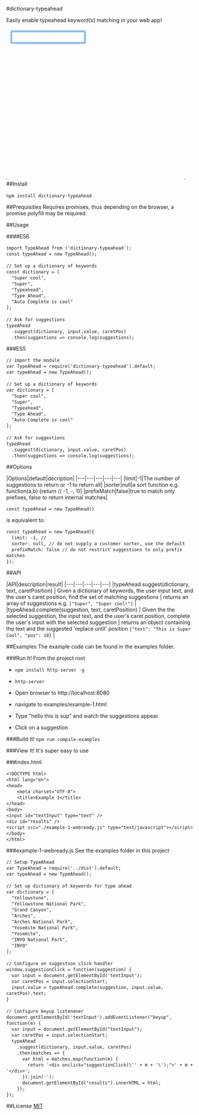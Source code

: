 #dictionary-typeahead

Easily enable typeahead keyword(s) matching in your web app!

![](https://raw.githubusercontent.com/cdimascio/dictionary-typeahead/master/examples/example-1.gif)
##Install

`npm install dictionary-typeahead`

##Prequisities
Requires promises, thus depending on the browser, a promise polyfill may be required.

##Usage

####ES6

```
import TypeAhead from ('dictionary-typeahead');
const typeAhead = new TypeAhead();

// Set up a dictionary of keywords
const dictionary = [
  "Super cool",
  "Super",
  "Typeahead",
  "Type Ahead",
  "Auto Complete is cool"
];

// Ask for suggestions
typeAhead
  .suggest(dictionary, input.value, caretPos)
  .then(suggestions => console.log(suggestions);
```

###ES5

```
// import the module
var TypeAhead = require('dictionary-typeahead').default;
var typeAhead = new TypeAhead();

// Set up a dictionary of keywords
var dictionary = [
  "Super cool",
  "Super",
  "Typeahead",
  "Type Ahead",
  "Auto Complete is cool"
];

// Ask for suggestions
typeAhead
  .suggest(dictionary, input.value, caretPos)
  .then(suggestions => console.log(suggestions);
```

##Options
 
|Options|default|decription| 
|---|---|---|---|---|
|limit|-1|The number of suggestions to return or -1 to return all|
|sorter|null|a sort function e.g. function(a,b) {return // -1, -, 1}|
|prefixMatch|false|true to match only prefixes, false to return internal matches|
```
const typeAhead = new TypeAhead()
```

is equivalent to:

```
const typeAhead = new TypeAhead({
  limit: -1, // 
  sorter: null, // do not supply a customer sorter, use the default
  prefixMatch: false // do not restrict suggestions to only prefix matches
});
```

##API

|API|description|result| 
|---|---|---|---|---|
|typeAhead.suggest(dictionary, text, caretPosition)   | Given a dictionary of keywords, the user input text, and the user's caret position, find the set of matching suggestions |  returns an array of suggestions e.g. `["Super", "Super cool!"]` |
|typeAhead.complete(suggestion, text, caretPosition)  |  Given the the selected suggestion, the input text, and the user's caret position, complete the user's input with the selected suggestion | returns an object containing the text and the suggested 'replace until' position `{"text": "This is Super Cool", "pos": 18}` |
 
##Examples
The example code can be found in the examples folder.

###Run It!
From the project root

- `npm install http-server -g`

- `http-server`

- Open browser to http://localhost:8080

- navigate to examples/example-1.html

- Type "hello this is sup" and watch the suggestions appear. 

- Click on a suggestion

###Build It!
`npm run compile-examples`

###View It!
It's super easy to use

###index.html
```
<!DOCTYPE html>
<html lang="en">
<head>
    <meta charset="UTF-8">
    <title>Example 1</title>
</head>
<body>
<input id="textInput" type="text" />
<div id="results" />
<script src="./example-1-webready.js" type="text/javascript"></script>
</body>
</html>
```

###example-1-webready.js
See the examples folder in this project

```
// Setup TypeAhead
var TypeAhead = require('../dist').default;
var typeAhead = new TypeAhead();

// Set up dictionary of keywords for type ahead
var dictionary = [
  "Yellowstone",
  "Yellowstone National Park",
  "Grand Canyon",
  "Arches",
  "Arches National Park",
  "Yosemite National Park",
  "Yosemite",
  "INYO National Park",
  "INYO"
];

// Configure on suggestion click handler
window.suggestionClick = function(suggestion) {
  var input = document.getElementById('textInput');
  var caretPos = input.selectionStart;
  input.value = typeAhead.complete(suggestion, input.value, caretPos).text;
}

// Configure keyup listenener
document.getElementById('textInput').addEventListener("keyup", function(e) {
  var input = document.getElementById("textInput");
  var caretPos = input.selectionStart;
  typeAhead
    .suggest(dictionary, input.value, caretPos)
    .then(matches => {
      var html = matches.map(function(m) {
        return '<div onclick="suggestionClick(\'' + m + '\');">' + m + '</div>';
      }).join('');
      document.getElementById("results").innerHTML = html;
    });
});

```

##License
[MIT](https://opensource.org/licenses/MIT)